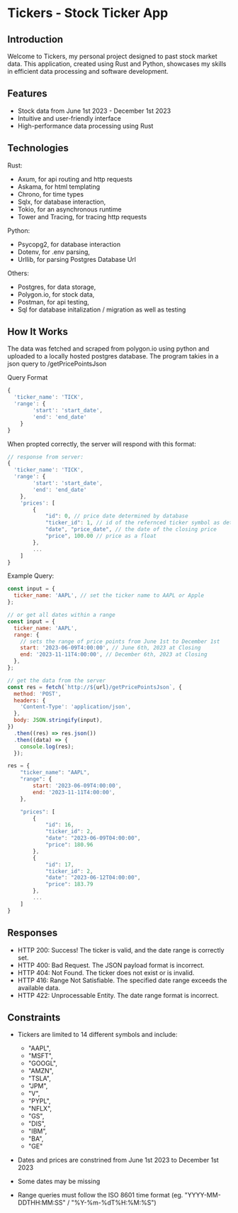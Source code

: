 # Tickers - Stock Ticker App

## Introduction

Welcome to Tickers, my personal project designed to past stock market data. This application, created using Rust and Python, showcases my skills in efficient data processing and software development.

## Features

- Stock data from June 1st 2023 - December 1st 2023
- Intuitive and user-friendly interface
- High-performance data processing using Rust

## Technologies

Rust:

- Axum, for api routing and http requests
- Askama, for html templating
- Chrono, for time types
- Sqlx, for database interaction,
- Tokio, for an asynchronous runtime
- Tower and Tracing, for tracing http requests

Python:

- Psycopg2, for database interaction
- Dotenv, for .env parsing,
- Urllib, for parsing Postgres Database Url

Others:

- Postgres, for data storage,
- Polygon.io, for stock data,
- Postman, for api testing,
- Sql for database initalization / migration as well as testing

## How It Works

The data was fetched and scraped from polygon.io using python and uploaded to a locally hosted postgres database. The program takies in a json query to /getPricePointsJson

Query Format

```javascript
{
  'ticker_name': 'TICK',
  'range': {
        'start': 'start_date',
        'end': 'end_date'
    }
}

```

When propted correctly, the server will respond with this format:

```javascript
// response from server:
{
  'ticker_name': 'TICK',
  'range': {
        'start': 'start_date',
        'end': 'end_date'
    },
    'prices': [
        {
            "id": 0, // price date determined by database
            "ticker_id": 1, // id of the refernced ticker symbol as determined by the database
            "date", "price_date", // the date of the closing price
            "price", 100.00 // price as a float
        },
        ...
    ]
}
```

Example Query:

```javascript
const input = {
  ticker_name: 'AAPL', // set the ticker name to AAPL or Apple
};

// or get all dates within a range
const input = {
  ticker_name: 'AAPL',
  range: {
    // sets the range of price points from June 1st to December 1st
    start: '2023-06-09T4:00:00', // June 6th, 2023 at Closing
    end: '2023-11-11T4:00:00', // December 6th, 2023 at Closing
  },
};

// get the data from the server
const res = fetch(`http://${url}/getPricePointsJson`, {
  method: 'POST',
  headers: {
    'Content-Type': 'application/json',
  },
  body: JSON.stringify(input),
})
  .then((res) => res.json())
  .then((data) => {
    console.log(res);
  });

res = {
    "ticker_name": "AAPL",
    "range": {
        start: '2023-06-09T4:00:00',
        end: '2023-11-11T4:00:00',
    },

    "prices": [
        {
            "id": 16,
            "ticker_id": 2,
            "date": "2023-06-09T04:00:00",
            "price": 180.96
        },
        {
            "id": 17,
            "ticker_id": 2,
            "date": "2023-06-12T04:00:00",
            "price": 183.79
        },
        ...
    ]
}
```

## Responses

- HTTP 200: Success! The ticker is valid, and the date range is correctly set.
- HTTP 400: Bad Request. The JSON payload format is incorrect.
- HTTP 404: Not Found. The ticker does not exist or is invalid.
- HTTP 416: Range Not Satisfiable. The specified date range exceeds the available data.
- HTTP 422: Unprocessable Entity. The date range format is incorrect.

## Constraints

- Tickers are limited to 14 different symbols and include:

  - "AAPL",
  - "MSFT",
  - "GOOGL",
  - "AMZN",
  - "TSLA",
  - "JPM",
  - "V",
  - "PYPL",
  - "NFLX",
  - "GS",
  - "DIS",
  - "IBM",
  - "BA",
  - "GE"

- Dates and prices are constrined from June 1st 2023 to December 1st 2023
- Some dates may be missing
- Range queries must follow the ISO 8601 time format (eg. "YYYY-MM-DDTHH:MM:SS" / "%Y-%m-%dT%H:%M:%S")
